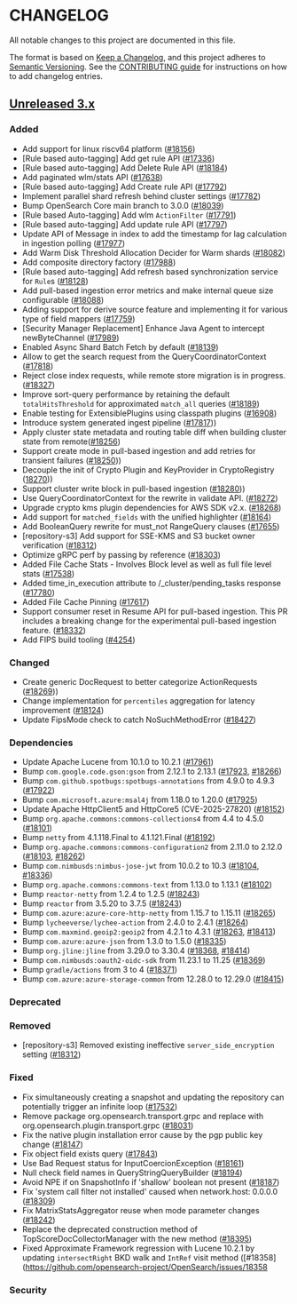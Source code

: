 # CHANGELOG
All notable changes to this project are documented in this file.

The format is based on [Keep a Changelog](https://keepachangelog.com/en/1.0.0/), and this project adheres to [Semantic Versioning](https://semver.org/spec/v2.0.0.html). See the [CONTRIBUTING guide](./CONTRIBUTING.md#Changelog) for instructions on how to add changelog entries.

## [Unreleased 3.x]
### Added
- Add support for linux riscv64 platform ([#18156](https://github.com/opensearch-project/OpenSearch/pull/18156))
- [Rule based auto-tagging] Add get rule API ([#17336](https://github.com/opensearch-project/OpenSearch/pull/17336))
- [Rule based auto-tagging] Add Delete Rule API ([#18184](https://github.com/opensearch-project/OpenSearch/pull/18184))
- Add paginated wlm/stats API ([#17638](https://github.com/opensearch-project/OpenSearch/pull/17638))
- [Rule based auto-tagging] Add Create rule API ([#17792](https://github.com/opensearch-project/OpenSearch/pull/17792))
- Implement parallel shard refresh behind cluster settings ([#17782](https://github.com/opensearch-project/OpenSearch/pull/17782))
- Bump OpenSearch Core main branch to 3.0.0 ([#18039](https://github.com/opensearch-project/OpenSearch/pull/18039))
- [Rule based Auto-tagging] Add wlm `ActionFilter` ([#17791](https://github.com/opensearch-project/OpenSearch/pull/17791))
- [Rule based auto-tagging] Add update rule API ([#17797](https://github.com/opensearch-project/OpenSearch/pull/17797))
- Update API of Message in index to add the timestamp for lag calculation in ingestion polling ([#17977](https://github.com/opensearch-project/OpenSearch/pull/17977/))
- Add Warm Disk Threshold Allocation Decider for Warm shards ([#18082](https://github.com/opensearch-project/OpenSearch/pull/18082))
- Add composite directory factory ([#17988](https://github.com/opensearch-project/OpenSearch/pull/17988))
- [Rule based auto-tagging] Add refresh based synchronization service for `Rule`s ([#18128](https://github.com/opensearch-project/OpenSearch/pull/18128))
- Add pull-based ingestion error metrics and make internal queue size configurable ([#18088](https://github.com/opensearch-project/OpenSearch/pull/18088))
- Adding support for derive source feature and implementing it for various type of field mappers ([#17759](https://github.com/opensearch-project/OpenSearch/pull/17759))
- [Security Manager Replacement] Enhance Java Agent to intercept newByteChannel ([#17989](https://github.com/opensearch-project/OpenSearch/pull/17989))
- Enabled Async Shard Batch Fetch by default ([#18139](https://github.com/opensearch-project/OpenSearch/pull/18139))
- Allow to get the search request from the QueryCoordinatorContext ([#17818](https://github.com/opensearch-project/OpenSearch/pull/17818))
- Reject close index requests, while remote store migration is in progress.([#18327](https://github.com/opensearch-project/OpenSearch/pull/18327))
- Improve sort-query performance by retaining the default `totalHitsThreshold` for approximated `match_all` queries ([#18189](https://github.com/opensearch-project/OpenSearch/pull/18189))
- Enable testing for ExtensiblePlugins using classpath plugins ([#16908](https://github.com/opensearch-project/OpenSearch/pull/16908))
- Introduce system generated ingest pipeline ([#17817](https://github.com/opensearch-project/OpenSearch/pull/17817)))
- Apply cluster state metadata and routing table diff when building cluster state from remote([#18256](https://github.com/opensearch-project/OpenSearch/pull/18256))
- Support create mode in pull-based ingestion and add retries for transient failures ([#18250](https://github.com/opensearch-project/OpenSearch/pull/18250)))
- Decouple the init of Crypto Plugin and KeyProvider in CryptoRegistry ([18270](https://github.com/opensearch-project/OpenSearch/pull18270)))
- Support cluster write block in pull-based ingestion ([#18280](https://github.com/opensearch-project/OpenSearch/pull/18280)))
- Use QueryCoordinatorContext for the rewrite in validate API. ([#18272](https://github.com/opensearch-project/OpenSearch/pull/18272))
- Upgrade crypto kms plugin dependencies for AWS SDK v2.x. ([#18268](https://github.com/opensearch-project/OpenSearch/pull/18268))
- Add support for `matched_fields` with the unified highlighter ([#18164](https://github.com/opensearch-project/OpenSearch/issues/18164))
- Add BooleanQuery rewrite for must_not RangeQuery clauses ([#17655](https://github.com/opensearch-project/OpenSearch/pull/17655))
- [repository-s3] Add support for SSE-KMS and S3 bucket owner verification ([#18312](https://github.com/opensearch-project/OpenSearch/pull/18312))
- Optimize gRPC perf by passing by reference ([#18303](https://github.com/opensearch-project/OpenSearch/pull/18303))
- Added File Cache Stats - Involves Block level as well as full file level stats ([#17538](https://github.com/opensearch-project/OpenSearch/issues/17479))
- Added time_in_execution attribute to /_cluster/pending_tasks response ([#17780](https://github.com/opensearch-project/OpenSearch/pull/17780))
- Added File Cache Pinning ([#17617](https://github.com/opensearch-project/OpenSearch/issues/13648))
- Support consumer reset in Resume API for pull-based ingestion. This PR includes a breaking change for the experimental pull-based ingestion feature. ([#18332](https://github.com/opensearch-project/OpenSearch/pull/18332))
- Add FIPS build tooling ([#4254](https://github.com/opensearch-project/security/issues/4254))

### Changed
- Create generic DocRequest to better categorize ActionRequests ([#18269](https://github.com/opensearch-project/OpenSearch/pull/18269)))
- Change implementation for `percentiles` aggregation for latency improvement ([#18124](https://github.com/opensearch-project/OpenSearch/pull/18124))
- Update FipsMode check to catch NoSuchMethodError ([#18427](https://github.com/opensearch-project/OpenSearch/pull/18427))


### Dependencies
- Update Apache Lucene from 10.1.0 to 10.2.1 ([#17961](https://github.com/opensearch-project/OpenSearch/pull/17961))
- Bump `com.google.code.gson:gson` from 2.12.1 to 2.13.1 ([#17923](https://github.com/opensearch-project/OpenSearch/pull/17923), [#18266](https://github.com/opensearch-project/OpenSearch/pull/18266))
- Bump `com.github.spotbugs:spotbugs-annotations` from 4.9.0 to 4.9.3 ([#17922](https://github.com/opensearch-project/OpenSearch/pull/17922))
- Bump `com.microsoft.azure:msal4j` from 1.18.0 to 1.20.0 ([#17925](https://github.com/opensearch-project/OpenSearch/pull/17925))
- Update Apache HttpClient5 and HttpCore5 (CVE-2025-27820) ([#18152](https://github.com/opensearch-project/OpenSearch/pull/18152))
- Bump `org.apache.commons:commons-collections4` from 4.4 to 4.5.0 ([#18101](https://github.com/opensearch-project/OpenSearch/pull/18101))
- Bump `netty` from 4.1.118.Final to 4.1.121.Final ([#18192](https://github.com/opensearch-project/OpenSearch/pull/18192))
- Bump `org.apache.commons:commons-configuration2` from 2.11.0 to 2.12.0 ([#18103](https://github.com/opensearch-project/OpenSearch/pull/18103), [#18262](https://github.com/opensearch-project/OpenSearch/pull/18262))
- Bump `com.nimbusds:nimbus-jose-jwt` from 10.0.2 to 10.3 ([#18104](https://github.com/opensearch-project/OpenSearch/pull/18104), [#18336](https://github.com/opensearch-project/OpenSearch/pull/18336))
- Bump `org.apache.commons:commons-text` from 1.13.0 to 1.13.1 ([#18102](https://github.com/opensearch-project/OpenSearch/pull/18102))
- Bump `reactor-netty` from 1.2.4 to 1.2.5 ([#18243](https://github.com/opensearch-project/OpenSearch/pull/18243))
- Bump `reactor` from 3.5.20 to 3.7.5 ([#18243](https://github.com/opensearch-project/OpenSearch/pull/18243))
- Bump `com.azure:azure-core-http-netty` from 1.15.7 to 1.15.11 ([#18265](https://github.com/opensearch-project/OpenSearch/pull/18265))
- Bump `lycheeverse/lychee-action` from 2.4.0 to 2.4.1 ([#18264](https://github.com/opensearch-project/OpenSearch/pull/18264))
- Bump `com.maxmind.geoip2:geoip2` from 4.2.1 to 4.3.1 ([#18263](https://github.com/opensearch-project/OpenSearch/pull/18263), [#18413](https://github.com/opensearch-project/OpenSearch/pull/18413))
- Bump `com.azure:azure-json` from 1.3.0 to 1.5.0 ([#18335](https://github.com/opensearch-project/OpenSearch/pull/18335))
- Bump `org.jline:jline` from 3.29.0 to 3.30.4 ([#18368](https://github.com/opensearch-project/OpenSearch/pull/18368), [#18414](https://github.com/opensearch-project/OpenSearch/pull/18414))
- Bump `com.nimbusds:oauth2-oidc-sdk` from 11.23.1 to 11.25 ([#18369](https://github.com/opensearch-project/OpenSearch/pull/18369))
- Bump `gradle/actions` from 3 to 4 ([#18371](https://github.com/opensearch-project/OpenSearch/pull/18371))
- Bump `com.azure:azure-storage-common` from 12.28.0 to 12.29.0 ([#18415](https://github.com/opensearch-project/OpenSearch/pull/18415))

### Deprecated

### Removed
- [repository-s3] Removed existing ineffective `server_side_encryption` setting ([#18312](https://github.com/opensearch-project/OpenSearch/pull/18312))

### Fixed
- Fix simultaneously creating a snapshot and updating the repository can potentially trigger an infinite loop ([#17532](https://github.com/opensearch-project/OpenSearch/pull/17532))
- Remove package org.opensearch.transport.grpc and replace with org.opensearch.plugin.transport.grpc ([#18031](https://github.com/opensearch-project/OpenSearch/pull/18031))
- Fix the native plugin installation error cause by the pgp public key change ([#18147](https://github.com/opensearch-project/OpenSearch/pull/18147))
- Fix object field exists query ([#17843](https://github.com/opensearch-project/OpenSearch/pull/17843))
- Use Bad Request status for InputCoercionException ([#18161](https://github.com/opensearch-project/OpenSearch/pull/18161))
- Null check field names in QueryStringQueryBuilder ([#18194](https://github.com/opensearch-project/OpenSearch/pull/18194))
- Avoid NPE if on SnapshotInfo if 'shallow' boolean not present ([#18187](https://github.com/opensearch-project/OpenSearch/issues/18187))
- Fix 'system call filter not installed' caused when network.host: 0.0.0.0 ([#18309](https://github.com/opensearch-project/OpenSearch/pull/18309))
- Fix MatrixStatsAggregator reuse when mode parameter changes ([#18242](https://github.com/opensearch-project/OpenSearch/issues/18242))
- Replace the deprecated construction method of TopScoreDocCollectorManager with the new method ([#18395](https://github.com/opensearch-project/OpenSearch/pull/18395))
- Fixed Approximate Framework regression with Lucene 10.2.1 by updating `intersectRight` BKD walk and `IntRef` visit method ([#18358](https://github.com/opensearch-project/OpenSearch/issues/18358

### Security

[Unreleased 3.x]: https://github.com/opensearch-project/OpenSearch/compare/3.0...main
